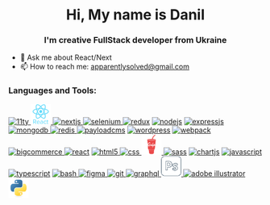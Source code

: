 <h1 align="center">Hi, My name is Danil</h1>
<h3 align="center">I'm creative FullStack developer from Ukraine</h3>

- 🔭 Ask me about React/Next
- 📫 How to reach me: apparentlysolved@gmail.com
  
<h3 align="left">Languages and Tools:</h3>
<p align="left"> 
<a href="https://www.11ty.dev/" target="_blank" rel="noreferrer"> <img src="https://gist.githubusercontent.com/vivek32ta/c7f7bf583c1fb1c58d89301ea40f37fd/raw/f4c85cce5790758286b8f155ef9a177710b995df/11ty.svg" alt="11ty" width="40" height="40"/></a><a href="https://ru.reactjs.org/" target="_blank" rel="noreferrer"> <img src="https://raw.githubusercontent.com/devicons/devicon/master/icons/react/react-original-wordmark.svg" alt="react" width="40" height="40"/></a><a href="https://nextjs.org/" target="_blank" rel="noreferrer"> <img src="https://upload.vectorlogo.zone/logos/nextjs/images/abcffb25-b56d-475f-9c82-26818776dc33.svg" alt="nextjs" width="40" height="40"/></a><a href="https://www.selenium.dev/" target="_blank" rel="noreferrer"> <img src="https://raw.githubusercontent.com/simple-icons/simple-icons/master/icons/selenium.svg" alt="selenium" width="40" height="40"/> </a><a href="https://redux.js.org/" target="_blank" rel="noreferrer"> <img src="https://upload.vectorlogo.zone/logos/js_redux/images/02d76d00-fc90-4c0e-bce7-8a02b6c89d4f.svg" alt="redux" width="40" height="40"/></a> <a href="https://nodejs.org/en" target="_blank" rel="noreferrer"> <img src="https://www.vectorlogo.zone/logos/nodejs/nodejs-icon.svg" alt="nodejs" width="40" height="40"/></a> <a href="https://expressjs.com/ru/" target="_blank" rel="noreferrer"> <img src="https://www.vectorlogo.zone/logos/expressjs/expressjs-ar21.svg" alt="expressjs" width="40" height="40"/></a> <a href="https://www.mongodb.com/" target="_blank" rel="noreferrer"> <img src="https://www.vectorlogo.zone/logos/mongodb/mongodb-ar21.svg" alt="mongodb" width="40" height="40"/></a><a href="https://redis.io/" target="_blank" rel="noreferrer"> <img src="https://www.vectorlogo.zone/logos/redis/redis-icon.svg" alt="redis" width="40" height="40"/></a><a href="https://payloadcms.com/" target="_blank" rel="noreferrer"> <img src="https://bookface-images.s3.amazonaws.com/logos/a9bf6fe34782a3bc2e189891097f78879152e79c.png" alt="payloadcms" width="40" height="40"/></a> <a href="https://wordpress.com/" target="_blank" rel="noreferrer"> <img src="https://www.vectorlogo.zone/logos/wordpress/wordpress-icon.svg" alt="wordpress" width="40" height="40"/></a> <a href="https://webpack.js.org/" target="_blank" rel="noreferrer"> <img src="https://www.vectorlogo.zone/logos/js_webpack/js_webpack-icon.svg" alt="webpack" width="40" height="40"/></a><a href="https://bigcommerce.com/" target="_blank" rel="noreferrer"> <img src="https://www.vectorlogo.zone/logos/bigcommerce/bigcommerce-icon.svg" alt="bigcommerce" width="40" height="40"/></a><a href="https://jquery.com/" target="_blank" rel="noreferrer"> <img src="https://www.vectorlogo.zone/logos/jquery/jquery-vertical.svg" alt="react" width="40" height="40"/></a>  <a href="#" target="_blank" rel="noreferrer"> <img src="https://www.vectorlogo.zone/logos/w3_html5/w3_html5-icon.svg" alt="html5" width="40" height="40"/></a><a href="#" target="_blank" rel="noreferrer"> <img src="https://www.vectorlogo.zone/logos/w3_css/w3_css-icon.svg" alt="css" width="40" height="40"/></a><a href="https://gulpjs.com/" target="_blank" rel="noreferrer"> <img src="https://raw.githubusercontent.com/devicons/devicon/master/icons/gulp/gulp-plain.svg" alt="gulp" width="40" height="40"/></a><a href="https://sass-lang.com/" target="_blank" rel="noreferrer"> <img src="https://upload.vectorlogo.zone/logos/sass-lang/images/a0ade321-2cfb-4671-b5a6-9999a7e55551.svg" alt="sass" width="40" height="40"/></a> <a href="https://www.chartjs.org/" target="_blank" rel="noreferrer"> <img src="https://www.chartjs.org/img/chartjs-logo.svg" alt="chartjs" width="40" height="40"/></a> <a href="#" target="_blank" rel="noreferrer"> <img src="https://upload.vectorlogo.zone/logos/javascript/images/239ec8a4-163e-4792-83b6-3f6d96911757.svg" alt="javascript" width="40" height="40"/></a> <a href="https://www.typescriptlang.org/" target="_blank" rel="noreferrer"> <img src="https://www.vectorlogo.zone/logos/typescriptlang/typescriptlang-icon.svg" alt="typescript" width="40" height="40"/></a> <a href="https://www.gnu.org/software/bash/" target="_blank" rel="noreferrer"> <img src="https://www.vectorlogo.zone/logos/gnu_bash/gnu_bash-icon.svg" alt="bash" width="40" height="40"/> </a> <a href="https://www.figma.com/" target="_blank" rel="noreferrer"> <img src="https://www.vectorlogo.zone/logos/figma/figma-icon.svg" alt="figma" width="40" height="40"/> </a> <a href="https://git-scm.com/" target="_blank" rel="noreferrer"> <img src="https://www.vectorlogo.zone/logos/git-scm/git-scm-icon.svg" alt="git" width="40" height="40"/> </a> <a href="https://graphql.org/" target="_blank" rel="noreferrer"> <img src="https://www.vectorlogo.zone/logos/graphql/graphql-icon.svg" alt="graphql" width="40" height="40"/> </a> <a href="https://www.photoshop.com/en" target="_blank" rel="noreferrer"> <img src="https://raw.githubusercontent.com/devicons/devicon/master/icons/photoshop/photoshop-line.svg" alt="photoshop" width="40" height="40"/><a href="https://www.adobe.com/ru/products/illustrator.html" target="_blank" rel="noreferrer"> <img src="https://www.vectorlogo.zone/logos/adobe_illustrator/adobe_illustrator-icon.svg" alt="adobe illustrator" width="40" height="40"/> </a><a href="https://www.python.org/" target="_blank" rel="noreferrer"> <img src="https://raw.githubusercontent.com/devicons/devicon/master/icons/python/python-original.svg" alt="python" width="40" height="40"/> </a>
</p>
